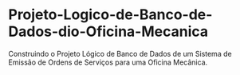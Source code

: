 # Projeto-Logico-de-Banco-de-Dados-dio-Oficina-Mecanica
Construindo o Projeto Lógico de Banco de Dados de um Sistema de Emissão de Ordens de Serviços para uma Oficina Mecânica.
